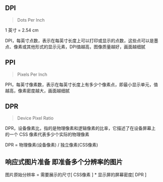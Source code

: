 ## DPI
> Dots Per Inch

1 英寸 = 2.54 cm

DPI，每英寸点数，表示在每英寸长度上可以打印或显示的点数，这些点可以是墨点、像素或其他形式的显示元素，DPI值越高，图像质量越好，画面越细腻

## PPI
> Pixels Per Inch

PPI，每英寸像素数，表示在每英寸长度上有多少个像素点，即最小显示单元，值越高，像素密度越大，画面越细腻

## DPR
> Device Pixel Ratio

DPR，设备像素比，指的是物理像素和逻辑像素的比率，它描述了在设备屏幕上的一个 CSS 像素代表多少个实际的物理像素

DPR = 物理像素(设备像素) / 独立像素(CSS像素)

## 响应式图片准备 即准备多个分辨率的图片
图片原始分辨率 = 需要展示的尺寸[ CSS像素 ] * 显示屏的屏幕密度[ DPR ]